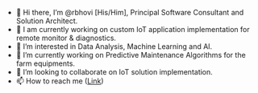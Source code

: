 - 👋 Hi there, I’m @rbhovi [His/Him], Principal Software Consultant and Solution Architect.
- 🔭 I am currently working on custom IoT application implementation for remote monitor & diagnostics.
- 👀 I’m interested in Data Analysis, Machine Learning and AI.
- 🌱 I’m currently working on Predictive Maintenance Algorithms for the farm equipments.
- 💞️ I’m looking to collaborate on IoT solution implementation.
- 📫 How to reach me ([Link](https://github.com/rbhovi/rbhovi))

<!---
rbhovi/rbhovi is a ✨ special ✨ repository because its `README.md` (this file) appears on your GitHub profile.
You can click the Preview link to take a look at your changes.
--->
